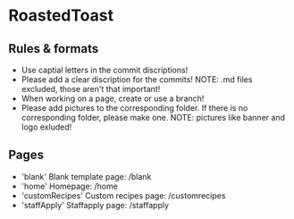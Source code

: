 # RoastedToast
## Rules & formats
* Use captial letters in the commit discriptions!
* Please add a clear discription for the commits! NOTE: .md files excluded, those aren't that important!
* When working on a page, create or use a branch!
* Please add pictures to the corresponding folder. If there is no corresponding folder, please make one. NOTE: pictures like banner and logo exluded!
## Pages
* 'blank' Blank template page: /blank
* 'home' Homepage: /home
* 'customRecipes' Custom recipes page: /customrecipes
* 'staffApply' Staffapply page: /staffapply
